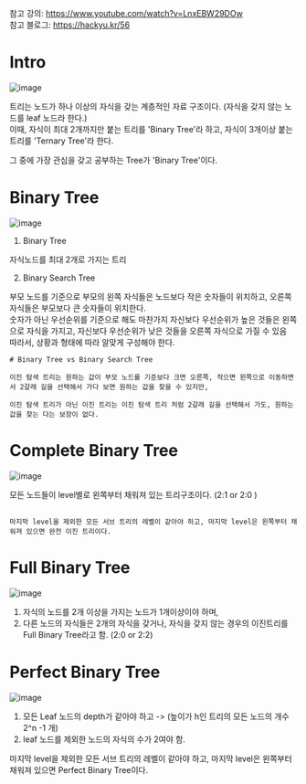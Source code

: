 참고 강의: https://www.youtube.com/watch?v=LnxEBW29DOw  
참고 블로그: https://hackyu.kr/56
# Intro 
![image](https://user-images.githubusercontent.com/87055456/147340120-92bfd996-7c16-4023-9a9f-6c770fec022a.png)

트리는 노드가 하나 이상의 자식을 갖는 계층적인 자료 구조이다. (자식을 갖지 않는 노드를 leaf 노드라 한다.)  
이때, 자식이 최대 2개까지만 붙는 트리를 'Binary Tree'라 하고, 자식이 3개이상 붙는 트리를 'Ternary Tree'라 한다.  

그 중에 가장 관심을 갖고 공부하는 Tree가 'Binary Tree'이다.

# Binary Tree
![image](https://user-images.githubusercontent.com/87055456/147340242-fc8270ed-d86a-4004-b007-1f4902578879.png)

1. Binary Tree  

  자식노드를 최대 2개로 가지는 트리

2. Binary Search Tree  

  부모 노드를 기준으로 부모의 왼쪽 자식들은 노드보다 작은 숫자들이 위치하고, 오른쪽 자식들은 부모보다 큰 숫자들이 위치한다.  
  숫자가 아닌 우선순위를 기준으로 해도 마찬가지 자신보다 우선순위가 높은 것들은 왼쪽으로 자식을 가지고, 자신보다 우선순위가 낮은 것들을 오른쪽 자식으로 가질 수 있음  
  따라서, 상황과 형태에 따라 알맞게 구성해야 한다.
```
# Binary Tree vs Binary Search Tree  

이진 탐색 트리는 원하는 값이 부모 노드를 기준보다 크면 오른쪽, 작으면 왼쪽으로 이동하면서 2갈래 길을 선택해서 가다 보면 원하는 값을 찾을 수 있지만,  

이진 탐색 트리가 아닌 이진 트리는 이진 탐색 트리 처럼 2갈래 길을 선택해서 가도, 원하는 값을 찾는 다는 보장이 없다.
```

# Complete Binary Tree
![image](https://user-images.githubusercontent.com/87055456/147341065-cfd4c82c-a732-49fb-996d-9187cc937ebb.png)

모든 노드들이 level별로 왼쪽부터 채워져 있는 트리구조이다. (2:1 or 2:0 )
```

마지막 level을 제외한 모든 서브 트리의 레벨이 같아야 하고, 마지막 level은 왼쪽부터 채워져 있으면 완전 이진 트리이다.
```
# Full Binary Tree
![image](https://user-images.githubusercontent.com/87055456/147341361-729f5ad5-dec8-4841-8ccf-0a488c6d6ae8.png)  

1. 자식의 노드를 2개 이상을 가지는 노드가 1개이상이야 하며,  
2. 다른 노드의 자식들은 2개의 자식을 갖거나, 자식을 갖지 않는 경우의 이진트리를 Full Binary Tree라고 함. (2:0 or 2:2)

# Perfect Binary Tree
![image](https://user-images.githubusercontent.com/87055456/147341874-ad149b3b-856b-42e1-9ac5-a83274f9c185.png)

1. 모든 Leaf 노드의 depth가 같아야 하고 -> (높이가 h인 트리의 모든 노드의 개수 2^n -1 개)
2. leaf 노드를 제외한 노드의 자식의 수가 2여야 함.

마지막 level을 제외한 모든 서브 트리의 레벨이 같아야 하고, 마지막 level은 왼쪽부터 채워져 있으면 Perfect Binary Tree이다.
